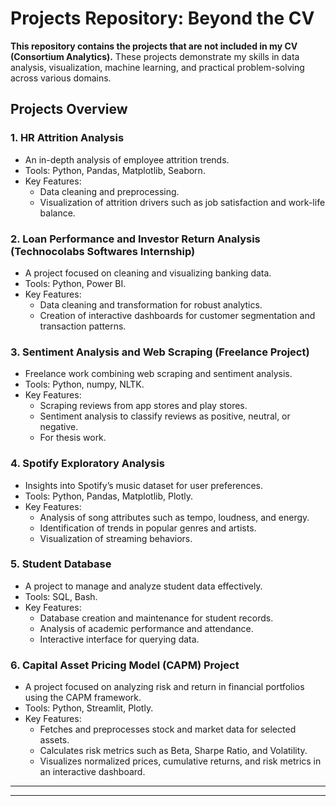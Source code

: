 # Projects Repository: Beyond the CV

**This repository contains the projects that are not included in my CV (Consortium Analytics).** These projects demonstrate my skills in data analysis, visualization, machine learning, and practical problem-solving across various domains.

## Projects Overview

### 1. **HR Attrition Analysis**
   - An in-depth analysis of employee attrition trends.
   - Tools: Python, Pandas, Matplotlib, Seaborn.
   - Key Features:
     - Data cleaning and preprocessing.
     - Visualization of attrition drivers such as job satisfaction and work-life balance.

### 2. **Loan Performance and Investor Return Analysis (Technocolabs Softwares Internship)**
   - A project focused on cleaning and visualizing banking data.
   - Tools: Python, Power BI.
   - Key Features:
     - Data cleaning and transformation for robust analytics.
     - Creation of interactive dashboards for customer segmentation and transaction patterns.

### 3. **Sentiment Analysis and Web Scraping (Freelance Project)**
   - Freelance work combining web scraping and sentiment analysis.
   - Tools: Python, numpy, NLTK.
   - Key Features:
     - Scraping reviews from app stores and play stores.
     - Sentiment analysis to classify reviews as positive, neutral, or negative.
     - For thesis work.

### 4. **Spotify Exploratory Analysis**
   - Insights into Spotify’s music dataset for user preferences.
   - Tools: Python, Pandas, Matplotlib, Plotly.
   - Key Features:
     - Analysis of song attributes such as tempo, loudness, and energy.
     - Identification of trends in popular genres and artists.
     - Visualization of streaming behaviors.

### 5. **Student Database**
   - A project to manage and analyze student data effectively.
   - Tools: SQL, Bash.
   - Key Features:
     - Database creation and maintenance for student records.
     - Analysis of academic performance and attendance.
     - Interactive interface for querying data.

### 6. **Capital Asset Pricing Model (CAPM) Project**
   - A project focused on analyzing risk and return in financial portfolios using the CAPM framework.
   - Tools: Python, Streamlit, Plotly.
   - Key Features:
     - Fetches and preprocesses stock and market data for selected assets.
     - Calculates risk metrics such as Beta, Sharpe Ratio, and Volatility.
     - Visualizes normalized prices, cumulative returns, and risk metrics in an interactive dashboard.



---

---
